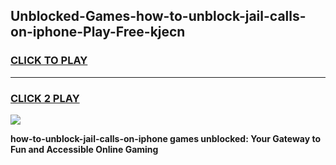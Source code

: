 
## Unblocked-Games-how-to-unblock-jail-calls-on-iphone-Play-Free-kjecn
<h3>
<a href="https://premium76.site?title=how-to-unblock-jail-calls-on-iphone&ref=19M">CLICK TO PLAY</a></h3>
<hr>

<h3>
<a href="https://premium76.site?title=how-to-unblock-jail-calls-on-iphone&ref=19M">CLICK 2 PLAY</a>
  
</h3>

<a href="https://premium76.site?title=how-to-unblock-jail-calls-on-iphone&ref=19M"><img src="https://clearcache.store/games.png"></a>


**how-to-unblock-jail-calls-on-iphone games unblocked: Your Gateway to Fun and Accessible Online Gaming**
